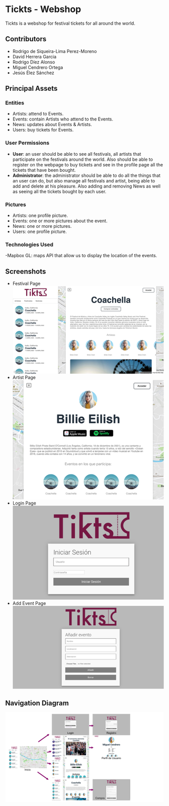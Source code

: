 # Tickts - Webshop

Tickts is a webshop for festival tickets for all around the world.

## Contributors

- Rodrigo de Siqueira-Lima Perez-Moreno
- David Herrera Garcia
- Rodrigo Díez Alonso
- Miguel Cendrero Ortega
- Jesús Élez Sánchez

## Principal Assets

### Entities

- Artists: attend to Events.
- Events: contain Artists who attend to the Events.
- News: updates about Events & Artists.
- Users: buy tickets for Events.

### User Permissions

- **User**: an user should be able to see all festivals, all artists that participate on the festivals around the world. Also should be able to register on the webpage to buy tickets and see in the profile page all the tickets that have been bought.
- **Administrator**: the administrator should be able to do all the things that an user can do, but also manage all festivals and artist, being able to add and delete at his pleasure.
Also adding and removing News as well as seeing all the tickets bought by each user.

### Pictures
- Artists: one profile picture.
- Events: one or more pictures about the event.
- News: one or more pictures.
- Users: one profile picture.

### Technologies Used
-Mapbox GL: maps API that allow us to display the location of the events.

## Screenshots
- Festival Page
![ScreenShot 1](https://github.com/CodeURJC-DAW-2019-20/webapp13/blob/master/assets/ss1.png)
- Artist Page
![ScreenShot 2](https://github.com/CodeURJC-DAW-2019-20/webapp13/blob/master/assets/ss2.png)
- Login Page
![ScreenShot 3](https://github.com/CodeURJC-DAW-2019-20/webapp13/blob/master/assets/ss3.png)
- Add Event Page
![ScreenShot 4](https://github.com/CodeURJC-DAW-2019-20/webapp13/blob/master/assets/ss4.png)

## Navigation Diagram
![ScreenShot 4](https://github.com/CodeURJC-DAW-2019-20/webapp13/blob/master/assets/flow-diagram.jpg)
